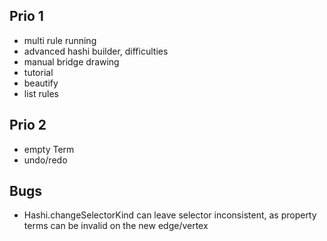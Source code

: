 ## Prio 1

- multi rule running
- advanced hashi builder, difficulties
- manual bridge drawing
- tutorial
- beautify
- list rules

## Prio 2

- empty Term
- undo/redo

## Bugs

- Hashi.changeSelectorKind can leave selector inconsistent, as property terms can be invalid on the new edge/vertex
